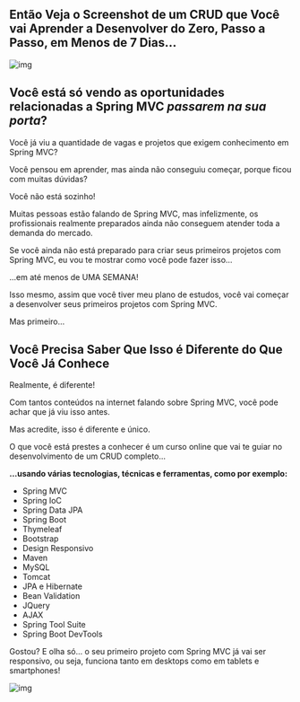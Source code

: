 ## Então Veja o Screenshot de um CRUD que Você vai Aprender a Desenvolver do Zero, Passo a Passo, em Menos de 7 Dias…

![img](https://cafe.algaworks.com/wp-content/uploads/2016/01/cp022-screencast1.gif)

## Você está só vendo as oportunidades relacionadas a Spring MVC *passarem na sua porta*?

Você já viu a quantidade de vagas e projetos que exigem conhecimento em Spring MVC?

Você pensou em aprender, mas ainda não conseguiu começar, porque ficou com muitas dúvidas?

Você não está sozinho!

Muitas pessoas estão falando de Spring MVC, mas infelizmente, os profissionais realmente preparados ainda não conseguem atender toda a demanda do mercado.

Se você ainda não está preparado para criar seus primeiros projetos com Spring MVC, eu vou te mostrar como você pode fazer isso…

...em até menos de UMA SEMANA!

Isso mesmo, assim que você tiver meu plano de estudos, você vai começar a desenvolver seus primeiros projetos com Spring MVC.

Mas primeiro…

## Você Precisa Saber Que Isso é Diferente do Que Você Já Conhece

Realmente, é diferente!

Com tantos conteúdos na internet falando sobre Spring MVC, você pode achar que já viu isso antes.

Mas acredite, isso é diferente e único.

O que você está prestes a conhecer é um curso online que vai te guiar no desenvolvimento de um CRUD completo...

**...usando várias tecnologias, técnicas e ferramentas, como por exemplo:**

- Spring MVC
- Spring IoC
- Spring Data JPA
- Spring Boot
- Thymeleaf
- Bootstrap
- Design Responsivo
- Maven
- MySQL
- Tomcat
- JPA e Hibernate
- Bean Validation
- JQuery
- AJAX
- Spring Tool Suite
- Spring Boot DevTools

Gostou? E olha só... o seu primeiro projeto com Spring MVC já vai ser responsivo, ou seja, funciona tanto em desktops como em tablets e smartphones!

![img](https://cafe.algaworks.com/wp-content/uploads/2016/01/cp022-iphone-responsivo.jpg)